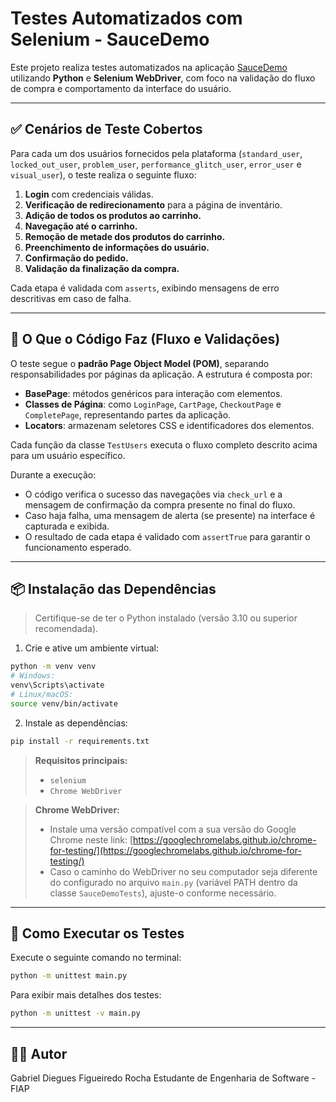 
# Testes Automatizados com Selenium - SauceDemo

Este projeto realiza testes automatizados na aplicação [SauceDemo](https://www.saucedemo.com/) utilizando **Python** e **Selenium WebDriver**, com foco na validação do fluxo de compra e comportamento da interface do usuário.

---

## ✅ Cenários de Teste Cobertos

Para cada um dos usuários fornecidos pela plataforma (`standard_user`, `locked_out_user`, `problem_user`, `performance_glitch_user`, `error_user` e `visual_user`), o teste realiza o seguinte fluxo:

1. **Login** com credenciais válidas.  
2. **Verificação de redirecionamento** para a página de inventário.  
3. **Adição de todos os produtos ao carrinho.**  
4. **Navegação até o carrinho.**  
5. **Remoção de metade dos produtos do carrinho.**  
6. **Preenchimento de informações do usuário.**  
7. **Confirmação do pedido.**  
8. **Validação da finalização da compra.**  

Cada etapa é validada com `asserts`, exibindo mensagens de erro descritivas em caso de falha.

---

## 🧠 O Que o Código Faz (Fluxo e Validações)

O teste segue o **padrão Page Object Model (POM)**, separando responsabilidades por páginas da aplicação. A estrutura é composta por:

- **BasePage**: métodos genéricos para interação com elementos.  
- **Classes de Página**: como `LoginPage`, `CartPage`, `CheckoutPage` e `CompletePage`, representando partes da aplicação.  
- **Locators**: armazenam seletores CSS e identificadores dos elementos.

Cada função da classe `TestUsers` executa o fluxo completo descrito acima para um usuário específico.

Durante a execução:

- O código verifica o sucesso das navegações via `check_url` e a mensagem de confirmação da compra presente no final do fluxo.  
- Caso haja falha, uma mensagem de alerta (se presente) na interface é capturada e exibida.  
- O resultado de cada etapa é validado com `assertTrue` para garantir o funcionamento esperado.

---

## 📦 Instalação das Dependências

> Certifique-se de ter o Python instalado (versão 3.10 ou superior recomendada).

1. Crie e ative um ambiente virtual:

```bash
python -m venv venv
# Windows:
venv\Scripts\activate
# Linux/macOS:
source venv/bin/activate
````

2. Instale as dependências:

```bash
pip install -r requirements.txt
```

> **Requisitos principais:**
>
> * `selenium`
> * `Chrome WebDriver`

> **Chrome WebDriver:**
>
> * Instale uma versão compatível com a sua versão do Google Chrome neste link: [https://googlechromelabs.github.io/chrome-for-testing/](https://googlechromelabs.github.io/chrome-for-testing/)
> * Caso o caminho do WebDriver no seu computador seja diferente do configurado no arquivo `main.py` (variável PATH dentro da classe `SauceDemoTests`), ajuste-o conforme necessário.

---

## 🚀 Como Executar os Testes

Execute o seguinte comando no terminal:

```bash
python -m unittest main.py
```

Para exibir mais detalhes dos testes:

```bash
python -m unittest -v main.py
```

---

## 👨‍💻 Autor

Gabriel Diegues Figueiredo Rocha
Estudante de Engenharia de Software - FIAP
